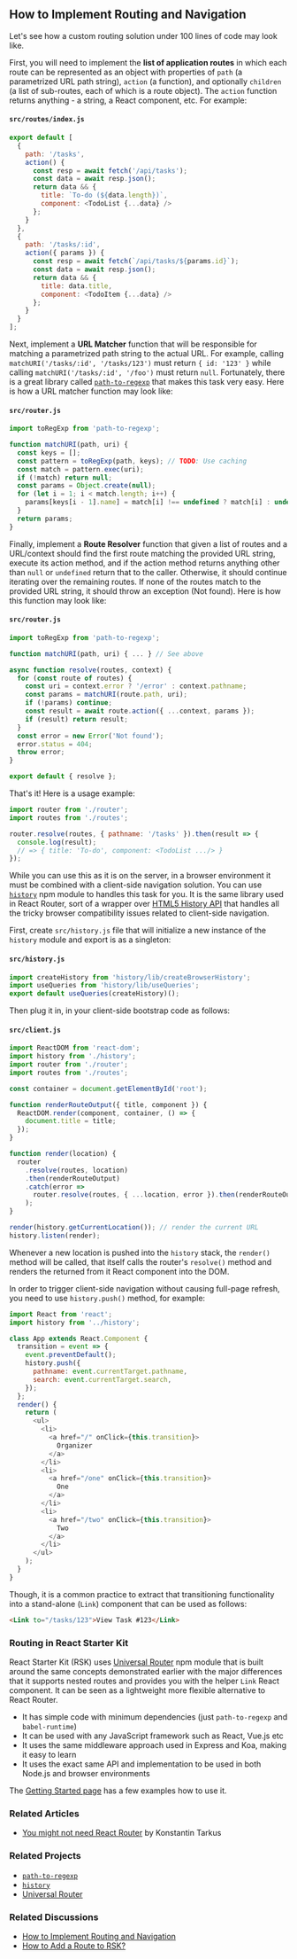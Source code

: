 ## How to Implement Routing and Navigation

Let's see how a custom routing solution under 100 lines of code may look like.

First, you will need to implement the **list of application routes** in which each route can be
represented as an object with properties of `path` (a parametrized URL path string), `action`
(a function), and optionally `children` (a list of sub-routes, each of which is a route object).
The `action` function returns anything - a string, a React component, etc. For example:

#### `src/routes/index.js`

```js
export default [
  {
    path: '/tasks',
    action() {
      const resp = await fetch('/api/tasks');
      const data = await resp.json();
      return data && {
        title: `To-do (${data.length})`,
        component: <TodoList {...data} />
      };
    }
  },
  {
    path: '/tasks/:id',
    action({ params }) {
      const resp = await fetch(`/api/tasks/${params.id}`);
      const data = await resp.json();
      return data && {
        title: data.title,
        component: <TodoItem {...data} />
      };
    }
  }
];
```

Next, implement a **URL Matcher** function that will be responsible for matching a parametrized
path string to the actual URL. For example, calling `matchURI('/tasks/:id', '/tasks/123')` must
return `{ id: '123' }` while calling `matchURI('/tasks/:id', '/foo')` must return `null`.
Fortunately, there is a great library called [`path-to-regexp`](https://github.com/pillarjs/path-to-regexp)
that makes this task very easy. Here is how a URL matcher function may look like:

#### `src/router.js`

```js
import toRegExp from 'path-to-regexp';

function matchURI(path, uri) {
  const keys = [];
  const pattern = toRegExp(path, keys); // TODO: Use caching
  const match = pattern.exec(uri);
  if (!match) return null;
  const params = Object.create(null);
  for (let i = 1; i < match.length; i++) {
    params[keys[i - 1].name] = match[i] !== undefined ? match[i] : undefined;
  }
  return params;
}
```

Finally, implement a **Route Resolver** function that given a list of routes and a URL/context
should find the first route matching the provided URL string, execute its action method, and if the
action method returns anything other than `null` or `undefined` return that to the caller.
Otherwise, it should continue iterating over the remaining routes. If none of the routes match to the
provided URL string, it should throw an exception (Not found). Here is how this function may look like:

#### `src/router.js`

```js
import toRegExp from 'path-to-regexp';

function matchURI(path, uri) { ... } // See above

async function resolve(routes, context) {
  for (const route of routes) {
    const uri = context.error ? '/error' : context.pathname;
    const params = matchURI(route.path, uri);
    if (!params) continue;
    const result = await route.action({ ...context, params });
    if (result) return result;
  }
  const error = new Error('Not found');
  error.status = 404;
  throw error;
}

export default { resolve };
```

That's it! Here is a usage example:

```js
import router from './router';
import routes from './routes';

router.resolve(routes, { pathname: '/tasks' }).then(result => {
  console.log(result);
  // => { title: 'To-do', component: <TodoList .../> }
});
```

While you can use this as it is on the server, in a browser environment it must be combined with a
client-side navigation solution. You can use [`history`](https://github.com/ReactTraining/history)
npm module to handles this task for you. It is the same library used in React Router, sort of a
wrapper over [HTML5 History API](https://developer.mozilla.org/docs/Web/API/History_API) that
handles all the tricky browser compatibility issues related to client-side navigation.

First, create `src/history.js` file that will initialize a new instance of the `history` module
and export is as a singleton:

#### `src/history.js`

```js
import createHistory from 'history/lib/createBrowserHistory';
import useQueries from 'history/lib/useQueries';
export default useQueries(createHistory)();
```

Then plug it in, in your client-side bootstrap code as follows:

#### `src/client.js`

```js
import ReactDOM from 'react-dom';
import history from './history';
import router from './router';
import routes from './routes';

const container = document.getElementById('root');

function renderRouteOutput({ title, component }) {
  ReactDOM.render(component, container, () => {
    document.title = title;
  });
}

function render(location) {
  router
    .resolve(routes, location)
    .then(renderRouteOutput)
    .catch(error =>
      router.resolve(routes, { ...location, error }).then(renderRouteOutput),
    );
}

render(history.getCurrentLocation()); // render the current URL
history.listen(render);
```

Whenever a new location is pushed into the `history` stack, the `render()` method will be called,
that itself calls the router's `resolve()` method and renders the returned from it React component
into the DOM.

In order to trigger client-side navigation without causing full-page refresh, you need to use
`history.push()` method, for example:

```js
import React from 'react';
import history from '../history';

class App extends React.Component {
  transition = event => {
    event.preventDefault();
    history.push({
      pathname: event.currentTarget.pathname,
      search: event.currentTarget.search,
    });
  };
  render() {
    return (
      <ul>
        <li>
          <a href="/" onClick={this.transition}>
            Organizer
          </a>
        </li>
        <li>
          <a href="/one" onClick={this.transition}>
            One
          </a>
        </li>
        <li>
          <a href="/two" onClick={this.transition}>
            Two
          </a>
        </li>
      </ul>
    );
  }
}
```

Though, it is a common practice to extract that transitioning functionality into a stand-alone
(`Link`) component that can be used as follows:

```html
<Link to="/tasks/123">View Task #123</Link>
```

### Routing in React Starter Kit

React Starter Kit (RSK) uses [Universal Router](https://github.com/kriasoft/universal-router) npm
module that is built around the same concepts demonstrated earlier with the major differences that
it supports nested routes and provides you with the helper `Link` React component. It can be seen as
a lightweight more flexible alternative to React Router.

* It has simple code with minimum dependencies (just `path-to-regexp` and `babel-runtime`)
* It can be used with any JavaScript framework such as React, Vue.js etc
* It uses the same middleware approach used in Express and Koa, making it easy to learn
* It uses the exact same API and implementation to be used in both Node.js and browser environments

The [Getting Started page](https://github.com/kriasoft/universal-router/blob/master/docs/getting-started.md)
has a few examples how to use it.

### Related Articles

* [You might not need React Router](https://medium.freecodecamp.com/you-might-not-need-react-router-38673620f3d) by Konstantin Tarkus

### Related Projects

* [`path-to-regexp`](https://github.com/pillarjs/path-to-regexp)
* [`history`](https://github.com/ReactTraining/history)
* [Universal Router](https://github.com/kriasoft/universal-router)

### Related Discussions

* [How to Implement Routing and Navigation](https://github.com/kriasoft/react-starter-kit/issues/748)
* [How to Add a Route to RSK?](https://github.com/kriasoft/react-starter-kit/issues/754)
